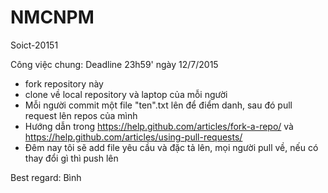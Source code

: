 # NMCNPM
Soict-20151

Công việc chung: Deadline 23h59' ngày 12/7/2015
- fork repository này
- clone về local repository và laptop của mỗi người
- Mỗi người commit một file "ten".txt lên để điểm danh, sau đó pull request lên repos của mình
- Hướng dẫn trong https://help.github.com/articles/fork-a-repo/ và https://help.github.com/articles/using-pull-requests/
- Đêm nay tôi sẽ add file yêu cầu và đặc tả lên, mọi người pull về, nếu có thay đổi gì thì push lên

Best regard: Bình
